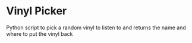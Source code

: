 # Vinyl Picker
Python script to pick a random vinyl to listen to and returns the name and where to put the vinyl back
